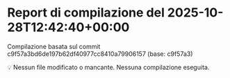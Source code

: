 # Report di compilazione del 2025-10-28T12:42:40+00:00

Compilazione basata sul commit c9f57a3bd6de197b62df40977cc8410a79906157 (base: c9f57a3)

💡 Nessun file modificato o mancante. Nessuna compilazione eseguita.
